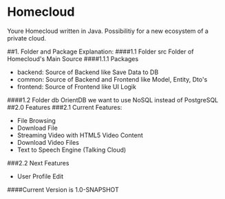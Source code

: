 # Homecloud

Youre Homecloud written in Java. Possibilitiy for a new ecosystem of a private cloud.

##1. Folder and Package Explanation:
####1.1 Folder src 
Folder of Homecloud's Main Source
####1.1.1 Packages
- backend: Source of Backend like Save Data to DB
- common: Source of Backend and Frontend like Model, Entity, Dto's
- frontend: Source of Frontend like UI Logik  

####1.2 Folder db
OrientDB we want to use NoSQL instead of PostgreSQL
##2.0 Features
###2.1 Current Features:
- File Browsing
- Download File
- Streaming Video with HTML5 Video Content
- Download Video Files
- Text to Speech Engine (Talking Cloud)

###2.2 Next Features
- User Profile Edit


####Current Version is 1.0-SNAPSHOT

